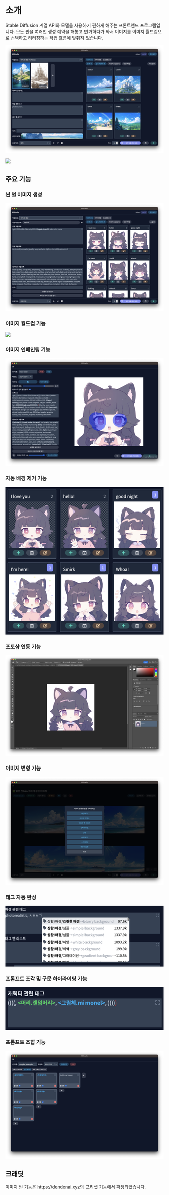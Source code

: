 # 소개
Stable Diffusion 계열 API와 모델을 사용하기 편하게 해주는 프론트앤드 프로그램입니다. 모든 씬을 여러번 생성 예약을 해놓고 딴거하다가 와서 이미지를 이미지 월드컵으로 선택하고 리터칭하는 작업 흐름에 맞춰져 있습니다.

![](images/img1.png)

![](images/img2.png)

## 주요 기능

### 씬 별 이미지 생성
![](images/img3.png)

### 이미지 월드컵 기능

![](images/img8.png)
	
### 이미지 인페인팅 기능

![](images/img4.png)

### 자동 배경 제거 기능

![](images/img6.png)

### 포토샵 연동 기능

![](images/img5.png)

### 이미지 변형 기능

![](images/img9.png)

### 태그 자동 완성

![](images/img10.png)

###  프롬프트 조각 및 구문 하이라이팅 기능

![](images/img11.png)

### 프롬프트 조합 기능

![](images/img7.png)

## 크래딧

이미지 씬 기능은 https://dendenai.xyz의 프리셋 기능에서 파생되었습니다.
